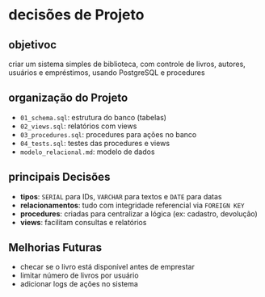 # decisões de Projeto

## objetivoc
criar um sistema simples de biblioteca, com controle de livros, autores, usuários e empréstimos, usando PostgreSQL e procedures

## organização do Projeto

- `01_schema.sql`: estrutura do banco (tabelas)
- `02_views.sql`: relatórios com views
- `03_procedures.sql`: procedures para ações no banco
- `04_tests.sql`: testes das procedures e views
- `modelo_relacional.md`: modelo de dados

## principais Decisões

- **tipos**: `SERIAL` para IDs, `VARCHAR` para textos e `DATE` para datas
- **relacionamentos**: tudo com integridade referencial via `FOREIGN KEY`
- **procedures**: criadas para centralizar a lógica (ex: cadastro, devolução)
- **views**: facilitam consultas e relatórios

## Melhorias Futuras

- checar se o livro está disponível antes de emprestar
- limitar número de livros por usuário
- adicionar logs de ações no sistema